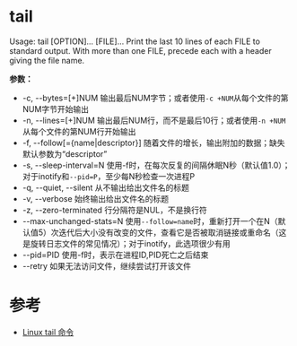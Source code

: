 tail
====
Usage: tail [OPTION]... [FILE]...
Print the last 10 lines of each FILE to standard output.
With more than one FILE, precede each with a header giving the file name.

**参数：**
 * -c, --bytes=[+]NUM       输出最后NUM字节；或者使用`-c +NUM`从每个文件的第NUM字节开始输出
 * -n, --lines=[+]NUM       输出最后NUM行，而不是最后10行；或者使用`-n +NUM`从每个文件的第NUM行开始输出
 * -f, --follow[={name|descriptor}] 随着文件的增长，输出附加的数据；缺失默认参数为“descriptor”
 * -s, --sleep-interval=N   使用-f时，在每次反复的间隔休眠N秒（默认值1.0）；对于inotify和`--pid=P`，至少每N秒检查一次进程P
 * -q, --quiet, --silent    从不输出给出文件名的标题
 * -v, --verbose            始终输出给出文件名的标题
 * -z, --zero-terminated    行分隔符是NUL，不是换行符
 * --max-unchanged-stats=N  使用`--follow=name`时，重新打开一个在N（默认值5）次迭代后大小没有改变的文件，查看它是否被取消链接或重命名（这是旋转日志文件的常见情况）；对于inotify，此选项很少有用
 * --pid=PID                使用-f时，表示在进程ID,PID死亡之后结束
 * --retry                  如果无法访问文件，继续尝试打开该文件

# 参考
 * [Linux tail 命令](https://www.runoob.com/linux/linux-comm-tail.html)
